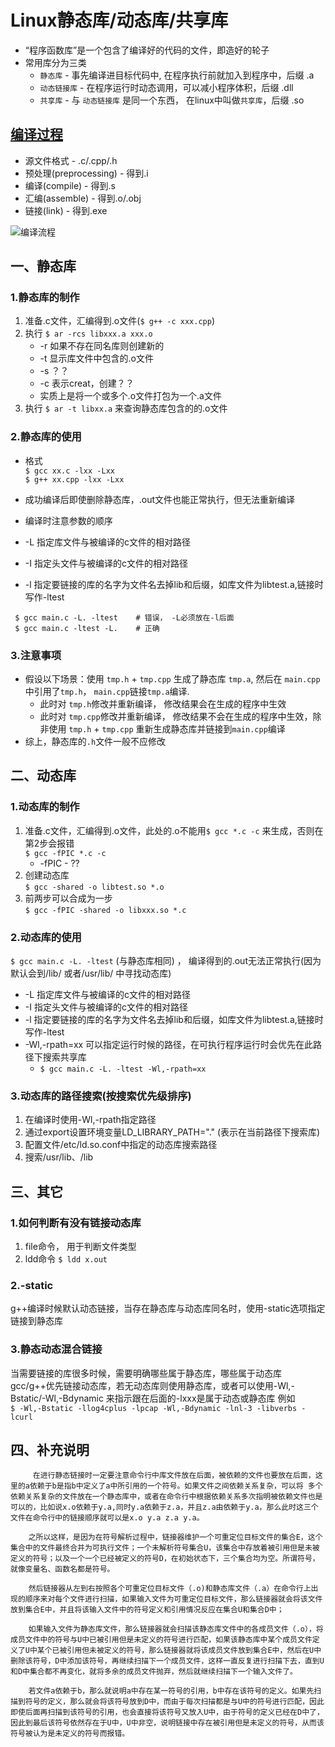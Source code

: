 # Linux静态库/动态库/共享库

* “程序函数库”是一个包含了编译好的代码的文件，即造好的轮子
* 常用库分为三类
    * `静态库` - 事先编译进目标代码中, 在程序执行前就加入到程序中，后缀 .a
    * `动态链接库` - 在程序运行时动态调用，可以减小程序体积，后缀 .dll
    * `共享库` - 与 `动态链接库` 是同一个东西， 在linux中叫做`共享库`，后缀 .so 
## [编译过程](https://www.cnblogs.com/ericling/articles/11736681.html)  

* 源文件格式 - .c/.cpp/.h
* 预处理(preprocessing) - 得到.i
* 编译(compile) - 得到.s
* 汇编(assemble) - 得到.o/.obj
* 链接(link) - 得到.exe  

![编译流程](/home/lhy/Desktop/c++_library/s_vehicle.png)


## 一、静态库

### 1.静态库的制作  
1. 准备.c文件，汇编得到.o文件(`$ g++ -c xxx.cpp`)
2. 执行
`$ ar -rcs libxxx.a xxx.o`  
    * -r 如果不存在同名库则创建新的
    * -t 显示库文件中包含的.o文件
    * -s ？？
    * -c 表示creat，创建？？
    * 实质上是将一个或多个.o文件打包为一个.a文件
3. 执行
`$ ar -t libxx.a` 来查询静态库包含的的.o文件    
### 2.静态库的使用
* 格式  
    `$ gcc xx.c -lxx -Lxx`  
    `$ g++ xx.cpp -lxx -Lxx`
 
* 成功编译后即使删除静态库，.out文件也能正常执行，但无法重新编译
* 编译时注意参数的顺序
* -L 指定库文件与被编译的c文件的相对路径
* -I 指定头文件与被编译的c文件的相对路径
* -l 指定要链接的库的名字为文件名去掉lib和后缀，如库文件为libtest.a,链接时写作-ltest

```shell
 $ gcc main.c -L. -ltest    # 错误， -L必须放在-l后面 
 $ gcc main.c -ltest -L.    # 正确
``` 
### 3.注意事项
* 假设以下场景：使用 `tmp.h` + `tmp.cpp` 生成了静态库 `tmp.a`, 然后在 `main.cpp`中引用了`tmp.h`， `main.cpp`链接`tmp.a`编译.
    * 此时对 `tmp.h`修改并重新编译， 修改结果会在生成的程序中生效
    * 此时对 `tmp.cpp`修改并重新编译， 修改结果不会在生成的程序中生效，除非使用 `tmp.h` + `tmp.cpp` 重新生成静态库并链接到`main.cpp`编译
* 综上，静态库的`.h`文件一般不应修改
## 二、动态库

### 1.动态库的制作
1. 准备.c文件，汇编得到.o文件，此处的.o不能用`$ gcc *.c -c` 来生成，否则在第2步会报错  
`$ gcc -fPIC *.c -c`
    * -fPIC - ??
2. 创建动态库  
`$ gcc -shared -o libtest.so *.o`
3. 前两步可以合成为一步  
    `$ gcc -fPIC -shared -o libxxx.so *.c`  

### 2.动态库的使用
`$ gcc main.c -L. -ltest` (与静态库相同) ， 编译得到的.out无法正常执行(因为默认会到/lib/ 或者/usr/lib/ 中寻找动态库)  
* -L 指定库文件与被编译的c文件的相对路径
* -I 指定头文件与被编译的c文件的相对路径
* -l 指定要链接的库的名字为文件名去掉lib和后缀，如库文件为libtest.a,链接时写作-ltest
* -Wl,-rpath=xx 可以指定运行时候的路径，在可执行程序运行时会优先在此路径下搜索共享库
    * `$ gcc main.c -L. -ltest -Wl,-rpath=xx`

### 3.动态库的路径搜索(按搜索优先级排序) 
1. 在编译时使用-Wl,-rpath指定路径   
2. 通过export设置环境变量LD_LIBRARY_PATH="." (表示在当前路径下搜索库)
3. 配置文件/etc/ld.so.conf中指定的动态库搜索路径
4. 搜索/usr/lib、/lib

## 三、其它
### 1.如何判断有没有链接动态库
1. file命令， 用于判断文件类型
2. ldd命令 `$ ldd x.out`

### 2.-static
g++编译时候默认动态链接，当存在静态库与动态库同名时，使用-static选项指定链接到静态库

### 3.静态动态混合链接
当需要链接的库很多时候，需要明确哪些属于静态库，哪些属于动态库  
gcc/g++优先链接动态库，若无动态库则使用静态库，或者可以使用-Wl,-Bstatic/-Wl,-Bdynamic 来指示跟在后面的-lxxx是属于动态或静态库
例如  
`$ -Wl,-Bstatic -llog4cplus -lpcap -Wl,-Bdynamic -lnl-3 -libverbs -lcurl 
`

## 四、补充说明
         在进行静态链接时一定要注意命令行中库文件放在后面，被依赖的文件也要放在后面，这里的a依赖于b是指b中定义了a中所引用的一个符号。如果文件之间依赖关系复杂，可以将 多个依赖关系复杂的文件放在一个静态库中，或者在命令行中根据依赖关系多次指明被依赖文件也是可以的，比如说x.o依赖于y.a,同时y.a依赖于z.a，并且z.a由依赖于y.a，那么此时这三个文件在命令行中的链接顺序就可以是x.o y.a z.a y.a。

        之所以这样，是因为在符号解析过程中，链接器维护一个可重定位目标文件的集合E，这个集合中的文件最终合并为可执行文件；一个未解析符号集合U，该集合中存放着被引用但是未被定义的符号；以及一个一个已经被定义的符号D，在初始状态下，三个集合均为空。所谓符号，就像变量名、函数名都是符号。

        然后链接器从左到右按照各个可重定位目标文件（.o)和静态库文件（.a）在命令行上出现的顺序来对每个文件进行扫描，如果输入文件为可重定位目标文件，那么链接器就会将该文件放到集合E中，并且将该输入文件中的符号定义和引用情况反应在集合U和集合D中；

        如果输入文件为静态库文件，那么链接器就会扫描该静态库文件中的各成员文件（.o），将成员文件中的符号与U中已被引用但是未定义的符号进行匹配，如果该静态库中某个成员文件定义了U中某个已被引用但未被定义的符号，那么链接器就将该成员文件放到集合E中，然后在U中删除该符号，D中添加该符号，再继续扫描下一个成员文件，这样一直反复进行扫描下去，直到U和D中集合都不再变化，就将多余的成员文件抛弃，然后就继续扫描下一个输入文件了。

        若文件a依赖于b，那么就说明a中存在某一符号的引用，b中存在该符号的定义。如果先扫描到符号的定义，那么就会将该符号放到D中，而由于每次扫描都是与U中的符号进行匹配，因此即使后面再扫描到该符号的引用，也会直接将该符号又放入U中，由于符号的定义已经在D中了，因此到最后该符号依然存在于U中，U中非空，说明链接中存在被引用但是未定义的符号，从而该符号被认为是未定义的符号而报错。
